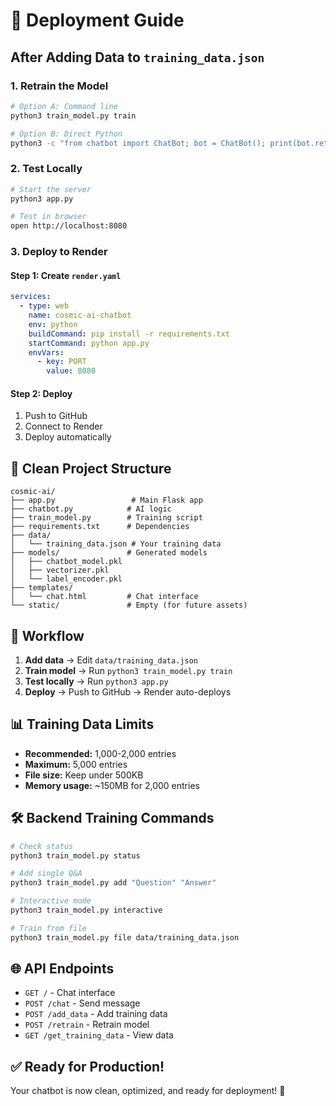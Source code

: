 # 🚀 Deployment Guide

## After Adding Data to `training_data.json`

### 1. **Retrain the Model**
```bash
# Option A: Command line
python3 train_model.py train

# Option B: Direct Python
python3 -c "from chatbot import ChatBot; bot = ChatBot(); print(bot.retrain_model())"
```

### 2. **Test Locally**
```bash
# Start the server
python3 app.py

# Test in browser
open http://localhost:8080
```

### 3. **Deploy to Render**

#### **Step 1: Create `render.yaml`**
```yaml
services:
  - type: web
    name: cosmic-ai-chatbot
    env: python
    buildCommand: pip install -r requirements.txt
    startCommand: python app.py
    envVars:
      - key: PORT
        value: 8080
```

#### **Step 2: Deploy**
1. Push to GitHub
2. Connect to Render
3. Deploy automatically

## 📁 Clean Project Structure

```
cosmic-ai/
├── app.py                 # Main Flask app
├── chatbot.py            # AI logic
├── train_model.py        # Training script
├── requirements.txt      # Dependencies
├── data/
│   └── training_data.json # Your training data
├── models/               # Generated models
│   ├── chatbot_model.pkl
│   ├── vectorizer.pkl
│   └── label_encoder.pkl
├── templates/
│   └── chat.html         # Chat interface
└── static/               # Empty (for future assets)
```

## 🔄 Workflow

1. **Add data** → Edit `data/training_data.json`
2. **Train model** → Run `python3 train_model.py train`
3. **Test locally** → Run `python3 app.py`
4. **Deploy** → Push to GitHub → Render auto-deploys

## 📊 Training Data Limits

- **Recommended:** 1,000-2,000 entries
- **Maximum:** 5,000 entries
- **File size:** Keep under 500KB
- **Memory usage:** ~150MB for 2,000 entries

## 🛠️ Backend Training Commands

```bash
# Check status
python3 train_model.py status

# Add single Q&A
python3 train_model.py add "Question" "Answer"

# Interactive mode
python3 train_model.py interactive

# Train from file
python3 train_model.py file data/training_data.json
```

## 🌐 API Endpoints

- `GET /` - Chat interface
- `POST /chat` - Send message
- `POST /add_data` - Add training data
- `POST /retrain` - Retrain model
- `GET /get_training_data` - View data

## ✅ Ready for Production!

Your chatbot is now clean, optimized, and ready for deployment! 🎉
